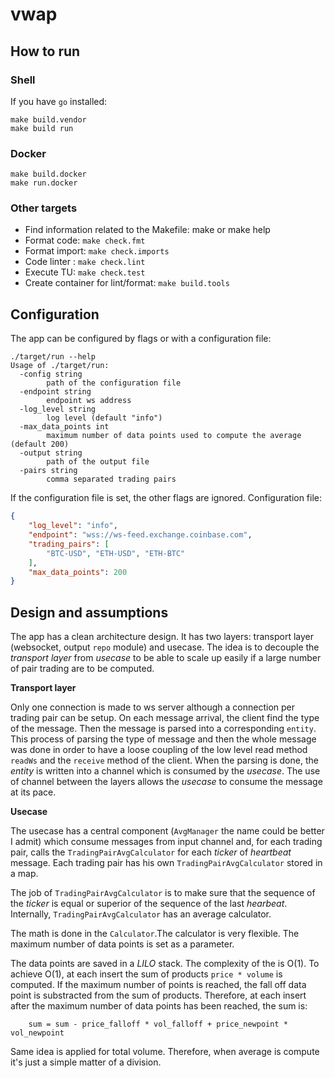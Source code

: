 # vwap

## How to run

### Shell
If you have `go` installed:

```shell
make build.vendor
make build run
```

### Docker
```shell
make build.docker
make run.docker
```

### Other targets

- Find information related to the Makefile: make or make help
- Format code: `make check.fmt`
- Format import: `make check.imports`
- Code linter : `make check.lint`
- Execute TU: `make check.test`
- Create container for lint/format: `make build.tools`

## Configuration

The app can be configured by flags or with a configuration file:

```shell
./target/run --help
Usage of ./target/run:
  -config string
    	path of the configuration file
  -endpoint string
    	endpoint ws address
  -log_level string
    	log level (default "info")
  -max_data_points int
    	maximum number of data points used to compute the average (default 200)
  -output string
    	path of the output file
  -pairs string
    	comma separated trading pairs
```

If the configuration file is set, the other flags are ignored.
Configuration file:
```json
{
    "log_level": "info",
    "endpoint": "wss://ws-feed.exchange.coinbase.com",
    "trading_pairs": [
        "BTC-USD", "ETH-USD", "ETH-BTC"
    ],
    "max_data_points": 200
}
```

## Design and assumptions

The app has a clean architecture design. It has two layers: transport layer (websocket, output `repo` module) and usecase. 
The idea is to decouple the _transport layer_ from _usecase_ to be able to scale up easily if a large number of pair trading are to be computed.

**Transport layer**

Only one connection is made to ws server although a connection per trading pair can be setup. On each message arrival, the client find the type of the message. Then the message is parsed into a corresponding `entity`.
This process of parsing the type of message and then the whole message was done in order to have a loose coupling of the low level read method `readWs` and the `receive` method of the client.
When the parsing is done, the _entity_ is written into a channel which is consumed by the _usecase_. The use of channel between the layers allows the _usecase_ to consume the message at its pace.

**Usecase**

The usecase has a central component (`AvgManager` the name could be better I admit) which consume messages from input channel and, for each trading pair, calls the `TradingPairAvgCalculator` for each _ticker_ of _heartbeat_ message.
Each trading pair has his own `TradingPairAvgCalculator` stored in a map.

The job of `TradingPairAvgCalculator` is to make sure that the sequence of the _ticker_ is equal or superior of the sequence of the last _hearbeat_. 
Internally, `TradingPairAvgCalculator` has an average calculator. 

The math is done in the `Calculator`.The calculator is very flexible. The maximum number of data points is set as a parameter. 

The data points are saved in a _LILO_ stack. The complexity of the is O(1). To achieve O(1), at each insert the sum of products `price * volume` is computed. If the maximum number of points is reached, the fall off data point is
substracted from the sum of products. Therefore, at each insert after the maximum number of data points has been reached, the sum is:
```
    sum = sum - price_falloff * vol_falloff + price_newpoint * vol_newpoint
```
Same idea is applied for total volume. Therefore, when average is compute it's just a simple matter of a division. 
 


